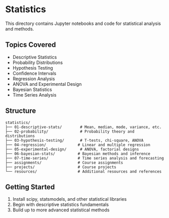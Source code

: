 # Statistics

This directory contains Jupyter notebooks and code for statistical analysis and methods.

## Topics Covered
- Descriptive Statistics
- Probability Distributions
- Hypothesis Testing
- Confidence Intervals
- Regression Analysis
- ANOVA and Experimental Design
- Bayesian Statistics
- Time Series Analysis

## Structure
```
statistics/
├── 01-descriptive-stats/        # Mean, median, mode, variance, etc.
├── 02-probability/              # Probability theory and distributions
├── 03-hypothesis-testing/       # T-tests, chi-square, ANOVA
├── 04-regression/              # Linear and multiple regression
├── 05-experimental-design/      # ANOVA, factorial designs
├── 06-bayesian-stats/          # Bayesian methods and inference
├── 07-time-series/             # Time series analysis and forecasting
├── assignments/                # Course assignments
├── projects/                   # Course projects
└── resources/                  # Additional resources and references
```

## Getting Started
1. Install scipy, statsmodels, and other statistical libraries
2. Begin with descriptive statistics fundamentals
3. Build up to more advanced statistical methods